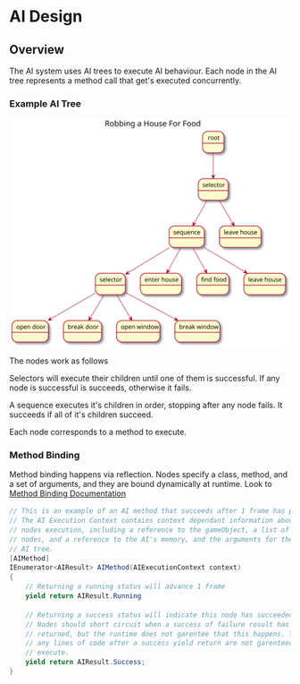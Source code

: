 # AI Design

## Overview

The AI system uses AI trees to execute AI behaviour. Each node in the AI tree represents a method call that get's executed concurrently.

### Example AI Tree

![Example Tree](../../../out/Assets/Documentation/AI/ExampleTree/ExampleTree.svg)

The nodes work as follows

Selectors will execute their children until one of them is successful. If any node is successful is succeeds, otherwise it fails.

A sequence executes it's children in order, stopping after any node fails. It succeeds if all of it's children succeed.

Each node corresponds to a method to execute.

### Method Binding
Method binding happens via reflection. Nodes specify a class, method, and a set of arguments, and they are bound dynamically at runtime.
Look to [Method Binding Documentation](../MethodBindings/Methodbinding.md)

``` c#
// This is an example of an AI method that succeeds after 1 frame has passed.
// The AI Execution Context contains context dependant information about this 
// nodes execution, including a reference to the gameObject, a list of children 
// nodes, and a reference to the AI's memory, and the arguments for the current 
// AI tree.
[AIMethod]
IEnumerator<AIResult> AIMethod(AIExecutionContext context)
{
    // Returning a running status will advance 1 frame
    yield return AIResult.Running

    // Returning a success status will indicate this node has succeeded
    // Nodes should short circuit when a success of failure result has been 
    // returned, but the runtime does not garentee that this happens. Therefore, 
    // any lines of code after a success yield return are not garenteed to 
    // execute.
    yield return AIResult.Success;
}
```